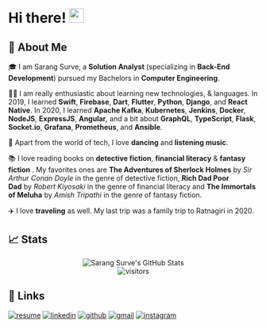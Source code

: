 # Hi there! <img src="https://media.giphy.com/media/hvRJCLFzcasrR4ia7z/giphy.gif" width="29px">

## 🚀 About Me

🎓 I am Sarang Surve, a **Solution Analyst** (specializing in **Back-End Development**) pursued my Bachelors in **Computer Engineering**.

👨‍💻 I am really enthusiastic about learning new technologies, & languages. In 2019, I learned **Swift**, **Firebase**, **Dart**, **Flutter**, **Python**, **Django**, and **React Native**. In 2020, I learned **Apache Kafka**, **Kubernetes**, **Jenkins**, **Docker**, **NodeJS**, **ExpressJS**, **Angular**, and a bit about **GraphQL**, **TypeScript**, **Flask**, **Socket.io**, **Grafana**, **Prometheus**, and **Ansible**.

🎸 Apart from the world of tech, I love **dancing** and **listening music**.

📚 I love reading books on **detective fiction**, **financial literacy** & **fantasy fiction** . My favorites ones are **The Adventures of Sherlock Holmes** by *Sir Arthur Conan Doyle* in the genre of detective fiction, **Rich Dad Poor Dad** by *Robert Kiyosaki* in the genre of financial literacy and **The Immortals of Meluha** by *Amish Tripathi* in the genre of fantasy fiction.

✈️ I love **traveling** as well. My last trip was a family trip to Ratnagiri in 2020.

## 📈 Stats

<div align="center">
<img src="https://github-readme-stats.vercel.app/api?username=sarangsurve&show_icons=true&hide_border=true" alt="Sarang Surve's GitHub Stats">
</div>

<div align="center">
<img src="https://visitor-badge.laobi.icu/badge?page_id=sarangsurve.sarangsurve" alt="visitors">
</div>

## 🔗 Links

[![resume](https://img.shields.io/badge/Resume-4285F4?style=for-the-badge&logo=read-the-docs&logoColor=white)](https://drive.google.com/file/d/1qeHJWyaAV6swH5dnVvE0l-Dzs7Pevir3/view?usp=sharing)
[![linkedin](https://img.shields.io/badge/Linked_In-0077B5?style=for-the-badge&logo=LinkedIn&logoColor=white)](https://www.linkedin.com/in/sarangsurve)
[![github](https://img.shields.io/badge/GitHub-000000?style=for-the-badge&logo=GitHub&logoColor=white)](https://github.com/sarangsurve)
[![gmail](https://img.shields.io/badge/Gmail-D14836?style=for-the-badge&logo=Gmail&logoColor=white)](mailto:sarangsurve126@gmail.com)
[![instagram](https://img.shields.io/badge/Instagram-E4405F?style=for-the-badge&logo=instagram&logoColor=white)](https://www.instagram.com/sarangsurve)